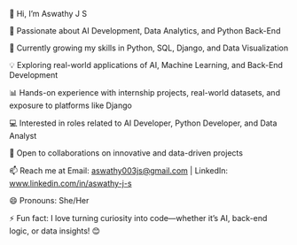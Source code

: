 👋 Hi, I’m Aswathy J S

👀 Passionate about AI Development, Data Analytics, and Python Back-End

🌱 Currently growing my skills in Python, SQL, Django, and Data Visualization

💡 Exploring real-world applications of AI, Machine Learning, and Back-End Development

📊 Hands-on experience with internship projects, real-world datasets, and exposure to platforms like Django

💻 Interested in roles related to AI Developer, Python Developer, and Data Analyst

🤝 Open to collaborations on innovative and data-driven projects

📫 Reach me at Email: aswathy003js@gmail.com | LinkedIn: www.linkedin.com/in/aswathy-j-s

😄 Pronouns: She/Her

⚡ Fun fact: I love turning curiosity into code—whether it’s AI, back-end logic, or data insights! 😊

<!---
AswathyachuJS/AswathyachuJS is a ✨ special ✨ repository because its `README.md` (this file) appears on your GitHub profile.
You can click the Preview link to take a look at your changes.
--->
